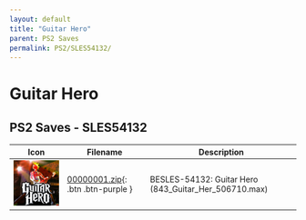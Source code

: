 ```yaml
---
layout: default
title: "Guitar Hero"
parent: PS2 Saves
permalink: PS2/SLES54132/
---
```

# Guitar Hero

## PS2 Saves - SLES54132

| Icon | Filename | Description |
|------|----------|-------------|
| ![Guitar Hero](icon0.png) | [00000001.zip](00000001.zip){: .btn .btn-purple } | BESLES-54132: Guitar Hero (843_Guitar_Her_506710.max) |

